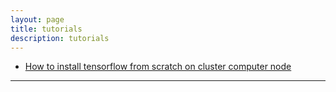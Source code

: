 ```yaml
---
layout: page
title: tutorials
description: tutorials
---
```


- [How to install tensorflow from scratch on cluster computer node](tutorials/tf_on_cluster.md)

---

